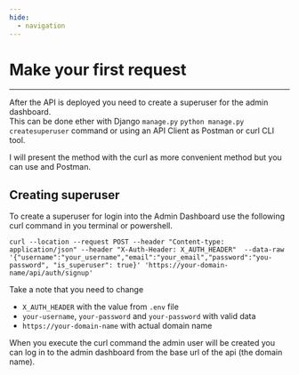 ```yaml
---
hide:
  - navigation
---
```


# Make your first request

---
After the API is deployed you need to create a superuser for the admin dashboard. <br />
This can be done ether with Django ``manage.py`` ``python manage.py createsuperuser`` command or using an API Client as Postman or curl CLI tool. <br />

I will present the method with the curl as more convenient method but you can use and Postman.

## Creating superuser
To create a superuser for login into the Admin Dashboard use the following curl command in you terminal or powershell.

```commandline
curl --location --request POST --header "Content-type: application/json" --header "X-Auth-Header: X_AUTH_HEADER"  --data-raw '{"username":"your_username","email":"your_email","password":"you-password", "is_superuser": true}' 'https://your-domain-name/api/auth/signup'
```
Take a note that you need to change

* ``X_AUTH_HEADER`` with the value from ``.env`` file
* ``your-username``, ``your-password`` and ``your-password`` with valid data
* ``https://your-domain-name`` with actual domain name 

When you execute the curl command the admin user will be created you can log in to the admin dashboard from the base url of the api (the domain name).